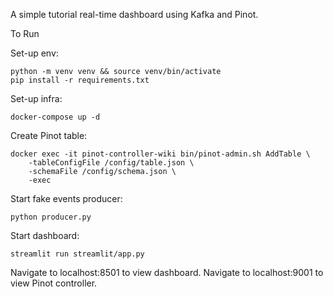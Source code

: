 A simple tutorial real-time dashboard using Kafka and Pinot.

To Run

Set-up env:
```
python -m venv venv && source venv/bin/activate
pip install -r requirements.txt
```

Set-up infra:
```
docker-compose up -d
```

Create Pinot table:
```
docker exec -it pinot-controller-wiki bin/pinot-admin.sh AddTable \
    -tableConfigFile /config/table.json \
    -schemaFile /config/schema.json \
    -exec
```


Start fake events producer:
```
python producer.py
```

Start dashboard:
```
streamlit run streamlit/app.py
```

Navigate to localhost:8501 to view dashboard. Navigate to localhost:9001 to view Pinot controller.

